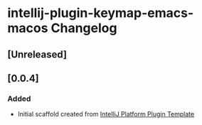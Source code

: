 <!-- Keep a Changelog guide -> https://keepachangelog.com -->

# intellij-plugin-keymap-emacs-macos Changelog

## [Unreleased]
## [0.0.4]
### Added
- Initial scaffold created from [IntelliJ Platform Plugin Template](https://github.com/JetBrains/intellij-platform-plugin-template)
